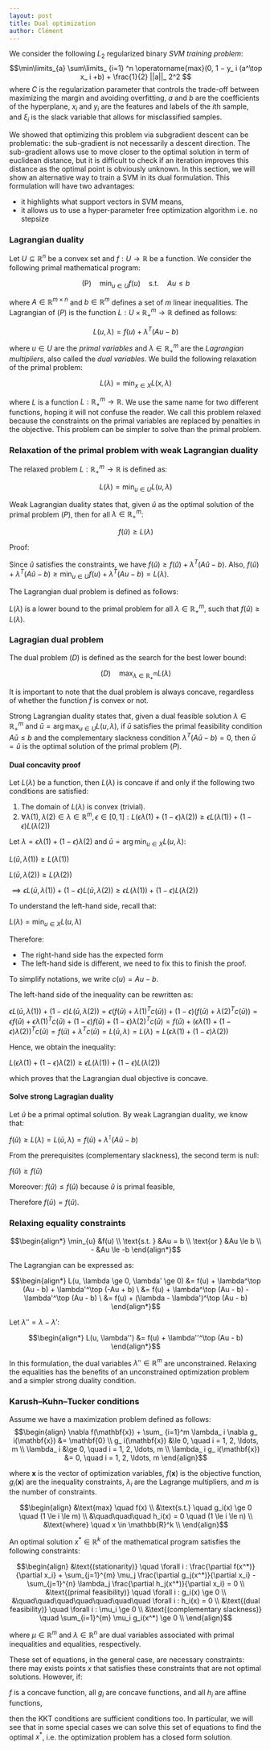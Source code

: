 ```yaml
---
layout: post
title: Dual optimization
author: Clément
---
```


We consider the following $L_ 2$ regularized binary *SVM training problem*:
$$\min\limits_{a} \sum\limits_ {i=1} ^n \operatorname{max}(0, 1 − y_ i (a^\top x_ i +b) + \frac{1}{2} ||a||_ 2^2 $$
where $C$ is the regularization parameter that controls the trade-off between maximizing the margin and avoiding overfitting, $a$ and $b$ are the coefficients of the hyperplane, $x_i$ and $y_i$ are the features and labels of the $i$th sample, and $\xi_i$ is the slack variable that allows for misclassified samples.

We showed that optimizing this problem via subgradient descent can be problematic: the sub-gradient is not necessarily a descent direction. The sub-gradient allows use to move closer to the optimal solution in term of euclidean distance, but it is difficult to check if an iteration improves this distance as the optimal point is obviously unknown. In this section, we will show an alternative way to train a SVM in its dual formulation. This formulation will have two advantages:
- it highlights what support vectors in SVM means,
- it allows us to use a hyper-parameter free optimization algorithm i.e. no stepsize

### Lagrangian duality

Let $U \subseteq \mathbb{R}^n$ be a convex set and $f: U \rightarrow \mathbb{R}$ be a function. We consider the following primal mathematical program:

$$\begin{equation}
\text{(P)} \quad \min_{u \in U} f(u) \quad \text{s.t.} \quad Au \le b
\end{equation}$$

where $A \in \mathbb{R}^{m \times n}$ and $b \in \mathbb{R}^m$ defines a set of $m$ linear inequalities. The Lagrangian of $(P)$ is the function $L: U \times \mathbb{R}^m_+ \rightarrow \mathbb{R}$ defined as follows:

$$\begin{equation}
L(u, \lambda) = f(u) + \lambda^T(Au - b)
\end{equation}$$

where $u \in U$ are the *primal variables* and $\lambda \in \mathbb{R}_ +^m$ are the *Lagrangian multipliers*, also called the *dual variables*. We build the following relaxation of the primal problem:

$$\begin{equation}
L(\lambda) = \min_{x \in X} L(x, \lambda)
\end{equation}$$

where $L$ is a function $L: \mathbb{R}^m_+ \rightarrow \mathbb{R}$. We use the same name for two different functions, hoping it will not confuse the reader. We call this problem relaxed because the constraints on the primal variables are replaced by penalties in the objective. This problem can be simpler to solve than the primal problem.

### Relaxation of the primal problem with weak Lagrangian duality

The relaxed problem $L : \mathbb{R}^m_+ \rightarrow \mathbb{R}$ is defined as:

$$\begin{equation}
L(\lambda) = \min_{u \in U} L(u, \lambda)
\end{equation}$$

Weak Lagrangian duality states that, given $\hat{u}$ as the optimal solution of the primal problem $(P)$, then for all $\lambda \in \mathbb{R}^m_+$:

$$\begin{equation}
f(\hat{u}) \geq L(\lambda)
\end{equation}$$

Proof:

Since $\hat{u}$ satisfies the constraints, we have $f(\hat{u}) \geq f(\hat{u}) + \lambda^T (A \hat{u} - b)$. Also, $f(\hat{u}) + \lambda^T (A \hat{u} - b) \geq \min_{u \in U} f(u) + \lambda^T(Au - b) = L(\lambda)$.

The Lagrangian dual problem is defined as follows:

$L(\lambda)$ is a lower bound to the primal problem for all $\lambda \in \mathbb{R}^m_+$, such that $f(\hat{u}) \geq L(\lambda)$.

### Lagragian dual problem

The dual problem $(D)$ is defined as the search for the best lower bound:

$$\begin{equation}
(D) \quad \max_{\lambda \in \mathbb{R}^m_+} L(\lambda)
\end{equation}$$

It is important to note that the dual problem is always concave, regardless of whether the function $f$ is convex or not.

Strong Lagrangian duality states that, given a dual feasible solution $\lambda \in \mathbb{R}^m_+$ and $\bar{u} = \arg\max_{u \in U} L(u, \lambda)$, if $\bar{u}$ satisfies the primal feasibility condition $A\bar{u} \leq b$ and the complementary slackness condition $\lambda^T (A\bar{u} - b) = 0$, then $\bar{u} = \hat{u}$ is the optimal solution of the primal problem $(P)$.

#### Dual concavity proof

Let $L(\lambda)$ be a function, then $L(\lambda)$ is concave if and only if the following two conditions are satisfied:

1. The domain of $L(\lambda)$ is convex (trivial). 
2. $\forall \lambda(1), \lambda(2) \in \lambda \in \mathbb{R}^m, \epsilon \in [0, 1]: L(\epsilon \lambda(1) + (1 - \epsilon) \lambda(2)) \ge \epsilon L(\lambda(1)) + (1 - \epsilon) L(\lambda(2))$

Let $\lambda = \epsilon \lambda(1) + (1 - \epsilon) \lambda(2)$ and $\bar{u} = \arg \min_{u \in X} L(u, \lambda)$:

$L(\bar{u}, \lambda(1)) \ge L(\lambda(1))$

$L(\bar{u}, \lambda(2)) \ge L(\lambda(2))$

$\implies \epsilon L(\bar{u}, \lambda(1)) + (1 - \epsilon) L(\bar{u}, \lambda(2)) \ge \epsilon L(\lambda(1)) + (1 - \epsilon) L(\lambda(2))$

To understand the left-hand side, recall that:

$L(\lambda) = \min_{u \in X} L(u, \lambda)$

Therefore:

- The right-hand side has the expected form
- The left-hand side is different, we need to fix this to finish the proof.

To simplify notations, we write $c(u) = Au - b$.

The left-hand side of the inequality can be rewritten as:

$\epsilon L(\bar{u}, \lambda(1)) + (1 - \epsilon) L(\bar{u}, \lambda(2)) = \epsilon (f(\bar{u}) + \lambda(1)^T c(\bar{u})) + (1 - \epsilon)(f(\bar{u}) + \lambda(2)^T c(\bar{u})) = \epsilon f(\bar{u}) + \epsilon \lambda(1)^T c(\bar{u}) + (1 - \epsilon) f(\bar{u}) + (1 - \epsilon) \lambda(2)^T c(\bar{u}) = f(\bar{u}) + (\epsilon \lambda(1) + (1 - \epsilon) \lambda(2))^T c(\bar{u}) = f(\bar{u}) + \lambda^T c(\bar{u}) = L(\bar{u}, \lambda) = L(\lambda) = L(\epsilon \lambda(1) + (1 - \epsilon) \lambda(2))$

Hence, we obtain the inequality:

$L(\epsilon \lambda(1) + (1 - \epsilon) \lambda(2)) \ge \epsilon L(\lambda(1)) + (1 - \epsilon) L(\lambda(2))$

which proves that the Lagrangian dual objective is concave.

#### Solve strong Lagragian duality

Let $\hat{u}$ be a primal optimal solution.
By weak Lagrangian duality, we know that:

$f(\hat{u}) \ge L(\lambda) = L(\bar{u}, \lambda) = f(\bar{u}) + \lambda^\intercal (A \bar{u} - b)$

From the prerequisites (complementary slackness), the second term is null:

$f(\hat{u}) \ge f(\bar{u})$

Moreover: $f(\hat{u}) \le f(\hat{u})$ because $\hat{u}$ is primal feasible,

Therefore $f(\bar{u}) = f(\hat{u})$.

### Relaxing equality constraints

$$\begin{align*}
\min_{u} &f(u) \\
\text{s.t. } &Au = b \\
\text{or } &Au \le b \\ - &Au \le -b
\end{align*}$$

The Lagrangian can be expressed as:

$$\begin{align*}
L(u, \lambda \ge 0, \lambda' \ge 0) &= f(u) + \lambda^\top (Au - b) + \lambda'^\top (-Au + b) \
&= f(u) + \lambda^\top (Au - b) - \lambda'^\top (Au - b) \
&= f(u) + (\lambda - \lambda')^\top (Au - b)
\end{align*}$$

Let $\lambda'' = \lambda - \lambda'$:

$$\begin{align*}
L(u, \lambda'') &= f(u) + \lambda''^\top (Au - b)
\end{align*}$$

In this formulation, the dual variables $\lambda'' \in \mathbb{R}^m$ are unconstrained. Relaxing the equalities has the benefits of an unconstrained optimization problem and a simpler strong duality condition.

### Karush–Kuhn–Tucker conditions

Assume we have a maximization problem defined as follows:
$$\begin{align}
\nabla f(\mathbf{x}) + \sum_ {i=1}^m \lambda_ i \nabla g_ i(\mathbf{x}) &= \mathbf{0} \\
g_ i(\mathbf{x}) &\le 0, \quad i = 1, 2, \ldots, m \\
\lambda_ i &\ge 0, \quad i = 1, 2, \ldots, m \\
\lambda_ i g_ i(\mathbf{x}) &= 0, \quad i = 1, 2, \ldots, m
\end{align}$$

where $\mathbf{x}$ is the vector of optimization variables, $f(\mathbf{x})$ is the objective function, $g_i(\mathbf{x})$ are the inequality constraints, $\lambda_i$ are the Lagrange multipliers, and $m$ is the number of constraints.

$$\begin{align}
&\text{max} \quad f(x) \\
&\text{s.t.} \quad g_i(x) \ge 0 \quad (1 \le i \le m) \\
&\quad\quad\quad h_i(x) = 0 \quad (1 \le i \le n) \\
&\text{where} \quad x \in \mathbb{R}^k \\
\end{align}$$

An optimal solution $x^* \in \mathbb{R}^k$ of the mathematical program satisfies the following constraints:

$$\begin{align}
&\text{(stationarity)} \quad \forall i : \frac{\partial f(x^*)}{\partial x_i} + \sum_{j=1}^{m} \mu_j \frac{\partial g_j(x^*)}{\partial x_i} - \sum_{j=1}^{n} \lambda_j \frac{\partial h_j(x^*)}{\partial x_i} = 0 \\
&\text{(primal feasibility)} \quad \forall i : g_i(x) \ge 0 \\
&\quad\quad\quad\quad\quad\quad\quad \forall i : h_i(x) = 0 \\
&\text{(dual feasibility)} \quad \forall i : \mu_i \ge 0 \\
&\text{(complementary slackness)} \quad \sum_{i=1}^{m} \mu_i g_i(x^*) \ge 0 \\
\end{align}$$

where $\mu \in \mathbb{R}^m$ and $\lambda \in \mathbb{R}^n$ are dual variables associated with primal inequalities and equalities, respectively.

These set of equations, in the general case, are necessary constraints: there may exists points $x$ that satisfies these constraints that are not optimal solutions. However, if:

$f$ is a concave function,
all $g_i$ are concave functions,
and all $h_i$ are affine functions,

then the KKT conditions are sufficient conditions too. In particular, we will see that in some special cases we can solve this set of equations to find the optimal $x^*$, i.e. the optimization problem has a closed form solution.
